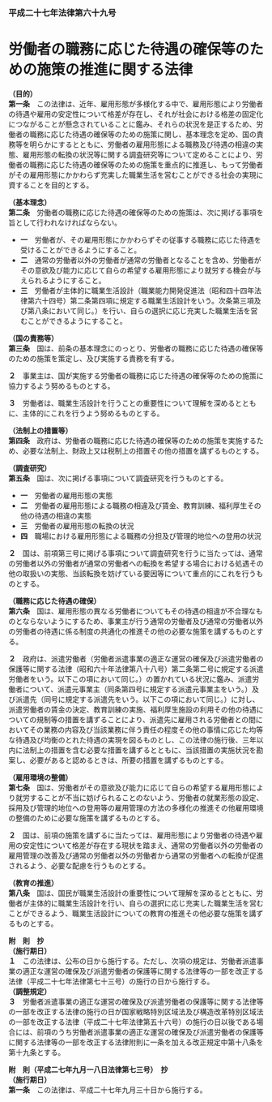 ### 平成二十七年法律第六十九号  
# 労働者の職務に応じた待遇の確保等のための施策の推進に関する法律  
  
**（目的）**  
**第一条**　この法律は、近年、雇用形態が多様化する中で、雇用形態により労働者の待遇や雇用の安定性について格差が存在し、それが社会における格差の固定化につながることが懸念されていることに鑑み、それらの状況を是正するため、労働者の職務に応じた待遇の確保等のための施策に関し、基本理念を定め、国の責務等を明らかにするとともに、労働者の雇用形態による職務及び待遇の相違の実態、雇用形態の転換の状況等に関する調査研究等について定めることにより、労働者の職務に応じた待遇の確保等のための施策を重点的に推進し、もって労働者がその雇用形態にかかわらず充実した職業生活を営むことができる社会の実現に資することを目的とする。  
  
**（基本理念）**  
**第二条**　労働者の職務に応じた待遇の確保等のための施策は、次に掲げる事項を旨として行われなければならない。  
* **一**　労働者が、その雇用形態にかかわらずその従事する職務に応じた待遇を受けることができるようにすること。  
* **二**　通常の労働者以外の労働者が通常の労働者となることを含め、労働者がその意欲及び能力に応じて自らの希望する雇用形態により就労する機会が与えられるようにすること。  
* **三**　労働者が主体的に職業生活設計（職業能力開発促進法（昭和四十四年法律第六十四号）第二条第四項に規定する職業生活設計をいう。次条第三項及び第八条において同じ。）を行い、自らの選択に応じ充実した職業生活を営むことができるようにすること。  
  
**（国の責務等）**  
**第三条**　国は、前条の基本理念にのっとり、労働者の職務に応じた待遇の確保等のための施策を策定し、及び実施する責務を有する。  
  
**２**　事業主は、国が実施する労働者の職務に応じた待遇の確保等のための施策に協力するよう努めるものとする。  
  
**３**　労働者は、職業生活設計を行うことの重要性について理解を深めるとともに、主体的にこれを行うよう努めるものとする。  
  
**（法制上の措置等）**  
**第四条**　政府は、労働者の職務に応じた待遇の確保等のための施策を実施するため、必要な法制上、財政上又は税制上の措置その他の措置を講ずるものとする。  
  
**（調査研究）**  
**第五条**　国は、次に掲げる事項について調査研究を行うものとする。  
* **一**　労働者の雇用形態の実態  
* **二**　労働者の雇用形態による職務の相違及び賃金、教育訓練、福利厚生その他の待遇の相違の実態  
* **三**　労働者の雇用形態の転換の状況  
* **四**　職場における雇用形態による職務の分担及び管理的地位への登用の状況  
  
**２**　国は、前項第三号に掲げる事項について調査研究を行うに当たっては、通常の労働者以外の労働者が通常の労働者への転換を希望する場合における処遇その他の取扱いの実態、当該転換を妨げている要因等について重点的にこれを行うものとする。  
  
**（職務に応じた待遇の確保）**  
**第六条**　国は、雇用形態の異なる労働者についてもその待遇の相違が不合理なものとならないようにするため、事業主が行う通常の労働者及び通常の労働者以外の労働者の待遇に係る制度の共通化の推進その他の必要な施策を講ずるものとする。  
  
**２**　政府は、派遣労働者（労働者派遣事業の適正な運営の確保及び派遣労働者の保護等に関する法律（昭和六十年法律第八十八号）第二条第二号に規定する派遣労働者をいう。以下この項において同じ。）の置かれている状況に鑑み、派遣労働者について、派遣元事業主（同条第四号に規定する派遣元事業主をいう。）及び派遣先（同号に規定する派遣先をいう。以下この項において同じ。）に対し、派遣労働者の賃金の決定、教育訓練の実施、福利厚生施設の利用その他の待遇についての規制等の措置を講ずることにより、派遣先に雇用される労働者との間においてその業務の内容及び当該業務に伴う責任の程度その他の事情に応じた均等な待遇及び均衡のとれた待遇の実現を図るものとし、この法律の施行後、三年以内に法制上の措置を含む必要な措置を講ずるとともに、当該措置の実施状況を勘案し、必要があると認めるときは、所要の措置を講ずるものとする。  
  
**（雇用環境の整備）**  
**第七条**　国は、労働者がその意欲及び能力に応じて自らの希望する雇用形態により就労することが不当に妨げられることのないよう、労働者の就業形態の設定、採用及び管理的地位への登用等の雇用管理の方法の多様化の推進その他雇用環境の整備のために必要な施策を講ずるものとする。  
  
**２**　国は、前項の施策を講ずるに当たっては、雇用形態により労働者の待遇や雇用の安定性について格差が存在する現状を踏まえ、通常の労働者以外の労働者の雇用管理の改善及び通常の労働者以外の労働者から通常の労働者への転換が促進されるよう、必要な配慮を行うものとする。  
  
**（教育の推進）**  
**第八条**　国は、国民が職業生活設計の重要性について理解を深めるとともに、労働者が主体的に職業生活設計を行い、自らの選択に応じ充実した職業生活を営むことができるよう、職業生活設計についての教育の推進その他必要な施策を講ずるものとする。  
  
**附　則　抄**  
**（施行期日）**  
**１**　この法律は、公布の日から施行する。ただし、次項の規定は、労働者派遣事業の適正な運営の確保及び派遣労働者の保護等に関する法律等の一部を改正する法律（平成二十七年法律第七十三号）の施行の日から施行する。  
**（調整規定）**  
**３**　労働者派遣事業の適正な運営の確保及び派遣労働者の保護等に関する法律等の一部を改正する法律の施行の日が国家戦略特別区域法及び構造改革特別区域法の一部を改正する法律（平成二十七年法律第五十六号）の施行の日以後である場合には、前項のうち労働者派遣事業の適正な運営の確保及び派遣労働者の保護等に関する法律等の一部を改正する法律附則に一条を加える改正規定中第十八条を第十九条とする。  
  
**附　則（平成二七年九月一八日法律第七三号）　抄**  
**（施行期日）**  
**第一条**　この法律は、平成二十七年九月三十日から施行する。  
  
